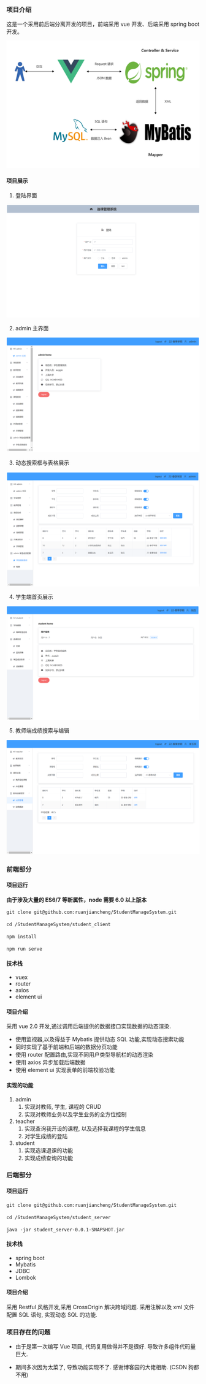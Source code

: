 ### 项目介绍

这是一个采用前后端分离开发的项目，前端采用 vue 开发、后端采用 spring boot 开发。

<img src="README.assets/image-20220211161726091.png" alt="image-20220211161726091" style="zoom:50%;" />

#### 项目展示

1. 登陆界面

![image-20220211152715838](README.assets/image-20220211152715838.png)

2. admin 主界面

![image-20220211152913239](README.assets/image-20220211152913239.png)

3. 动态搜索框与表格展示

![image-20220211153012483](README.assets/image-20220211153012483.png)

4. 学生端首页展示

![image-20220211153053836](README.assets/image-20220211153053836.png)

5. 教师端成绩搜索与编辑

![image-20220211153257252](README.assets/image-20220211153257252.png)

### 前端部分

#### 项目运行

**由于涉及大量的 ES6/7 等新属性，node 需要 6.0 以上版本**

```shell
git clone git@github.com:ruanjiancheng/StudentManageSystem.git

cd /StudentManageSystem/student_client

npm install

npm run serve
```

#### 技术栈

- vuex
- router
- axios
- element ui

#### 项目介绍

采用 vue 2.0 开发,通过调用后端提供的数据接口实现数据的动态渲染.

- 使用监视器,以及得益于 Mybatis 提供动态 SQL 功能,实现动态搜索功能
- 同时实现了基于前端和后端的数据分页功能
- 使用 router 配置路由,实现不同用户类型导航栏的动态渲染
- 使用 axios 异步加载后端数据
- 使用 element ui 实现表单的前端校验功能

#### 实现的功能

1. admin
   1. 实现对教师, 学生, 课程的 CRUD
   2. 实现对教师业务以及学生业务的全方位控制
2. teacher 
   1. 实现查询我开设的课程, 以及选择我课程的学生信息
   2. 对学生成绩的登陆
3. student
   1. 实现选课退课的功能
   2. 实现成绩查询的功能



### 后端部分

#### 项目运行

```shell
git clone git@github.com:ruanjiancheng/StudentManageSystem.git

cd /StudentManageSystem/student_server

java -jar student_server-0.0.1-SNAPSHOT.jar

```

#### 技术栈

- spring boot
- Mybatis
- JDBC
- Lombok

#### 项目介绍

采用 Restful 风格开发,采用 CrossOrigin 解决跨域问题. 采用注解以及 xml 文件配置 SQL 语句, 实现动态 SQL 的功能.



### 项目存在的问题

- 由于是第一次编写 Vue 项目, 代码复用做得并不是很好. 导致许多组件代码量巨大. 

- 期间多次因为太菜了, 导致功能实现不了. 感谢博客园的大佬相助. (CSDN 狗都不用)